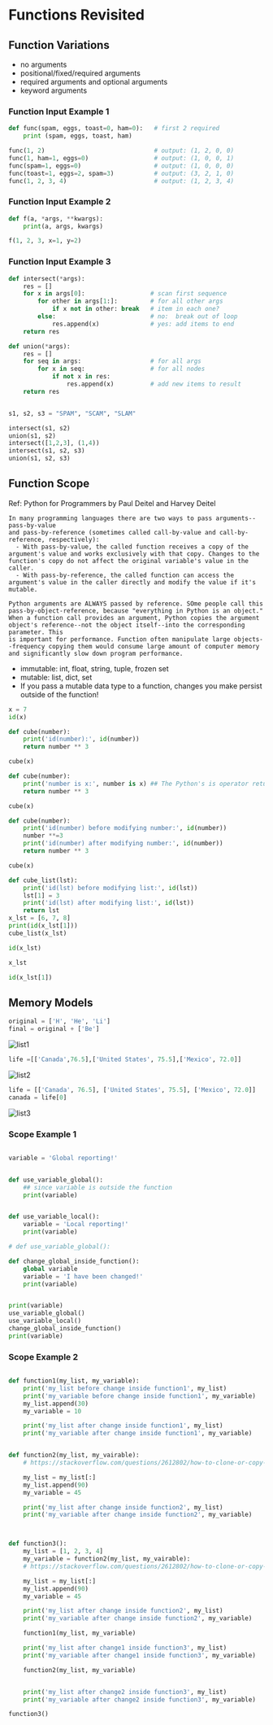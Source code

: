 # Functions Revisited

## Function Variations 
- no arguments
- positional/fixed/required arguments
- required arguments and optional arguments
- keyword arguments 


### Function Input Example 1

```python
def func(spam, eggs, toast=0, ham=0):   # first 2 required
    print (spam, eggs, toast, ham)

func(1, 2)                              # output: (1, 2, 0, 0)
func(1, ham=1, eggs=0)                  # output: (1, 0, 0, 1)
func(spam=1, eggs=0)                    # output: (1, 0, 0, 0)
func(toast=1, eggs=2, spam=3)           # output: (3, 2, 1, 0)
func(1, 2, 3, 4)                        # output: (1, 2, 3, 4)
```

### Function Input Example 2

```python
def f(a, *args, **kwargs): 
	print(a, args, kwargs)

f(1, 2, 3, x=1, y=2)
```

### Function Input Example 3

```python
def intersect(*args):
    res = []
    for x in args[0]:                  # scan first sequence
        for other in args[1:]:         # for all other args
            if x not in other: break   # item in each one?
        else:                          # no:  break out of loop
            res.append(x)              # yes: add items to end
    return res

def union(*args):
    res = []
    for seq in args:                   # for all args
        for x in seq:                  # for all nodes
            if not x in res:
                res.append(x)          # add new items to result
    return res


s1, s2, s3 = "SPAM", "SCAM", "SLAM"

intersect(s1, s2)
union(s1, s2)
intersect([1,2,3], (1,4))
intersect(s1, s2, s3)
union(s1, s2, s3)
```


## Function Scope

Ref: Python for Programmers by Paul Deitel and Harvey Deitel

```{note}
In many programming languages there are two ways to pass arguments--pass-by-value
and pass-by-reference (sometimes called call-by-value and call-by-reference, respectively):
  - With pass-by-value, the called function receives a copy of the argument's value and works exclusively with that copy. Changes to the function's copy do not affect the original variable's value in the caller.
  - With pass-by-reference, the called function can access the argument's value in the caller directly and modify the value if it's mutable. 

Python arguments are ALWAYS passed by reference. SOme people call this pass-by-object-reference, because "everything in Python is an object." When a function call provides an argument, Python copies the argument object's reference--not the object itself--into the corresponding parameter. This
is important for performance. Function often manipulate large objects--frequency copying them would consume large amount of computer memory and significantly slow down program performance. 
```

- immutable: int, float, string, tuple, frozen set
- mutable: list, dict, set
- If you pass a mutable data type to a function, changes you make persist outside of the function!

```python
x = 7
id(x)
```

```python
def cube(number):
    print('id(number):', id(number))
    return number ** 3

cube(x)
```

```python
def cube(number):
    print('number is x:', number is x) ## The Python's is operator returns True if its two operands have the same identify
    return number ** 3

cube(x)
```

```python
def cube(number):
    print('id(number) before modifying number:', id(number))
    number **=3
    print('id(number) after modifying number:', id(number))
    return number ** 3

cube(x)
```

```python
def cube_list(lst):
    print('id(lst) before modifying list:', id(lst))
    lst[1] = 3
    print('id(lst) after modifying list:', id(lst))
    return lst
x_lst = [6, 7, 8]
print(id(x_lst[1]))
cube_list(x_lst)
```

```python
id(x_lst)
```

```python
x_lst
```

```python
id(x_lst[1])
```


## Memory Models

```python
original = ['H', 'He', 'Li']
final = original + ['Be']
```

![list1](concat.png)


```python
life =[['Canada',76.5],['United States', 75.5],['Mexico', 72.0]]
```

![list2](nested_lists.png)


```python
life​​ ​​=​​ ​​[[​​'Canada'​​,​​ ​​76.5],​​ ​​[​​'United States'​​,​​ ​​75.5],​​ ​​[​​'Mexico'​​,​​ ​​72.0]]​
​​canada​​ ​​=​​ ​​life[0]​
```

![list3](sublist_alias.png)


### Scope Example 1

```python

variable = 'Global reporting!'


def use_variable_global():
    ## since variable is outside the function
    print(variable)


def use_variable_local():
    variable = 'Local reporting!'
    print(variable)

# def use_variable_global():

def change_global_inside_function():
    global variable
    variable = 'I have been changed!'
    print(variable)


print(variable)
use_variable_global()
use_variable_local()
change_global_inside_function()
print(variable)

```

### Scope Example 2
```python

def function1(my_list, my_variable):
	print('my_list before change inside function1', my_list)
	print('my_variable before change inside function1', my_variable)
	my_list.append(30)
	my_variable = 10

	print('my_list after change inside function1', my_list)
	print('my_variable after change inside function1', my_variable)


def function2(my_list, my_vairable):
	# https://stackoverflow.com/questions/2612802/how-to-clone-or-copy-a-list

	my_list = my_list[:]
	my_list.append(90)
	my_variable = 45

	print('my_list after change inside function2', my_list)
	print('my_variable after change inside function2', my_variable)



def function3():
	my_list = [1, 2, 3, 4]
	my_variable = function2(my_list, my_vairable):
	# https://stackoverflow.com/questions/2612802/how-to-clone-or-copy-a-list

	my_list = my_list[:]
	my_list.append(90)
	my_variable = 45

	print('my_list after change inside function2', my_list)
	print('my_variable after change inside function2', my_variable)

	function1(my_list, my_variable)

	print('my_list after change1 inside function3', my_list)
	print('my_variable after change1 inside function3', my_variable)

	function2(my_list, my_variable)


	print('my_list after change2 inside function3', my_list)
	print('my_variable after change2 inside function3', my_variable)

function3()
```

